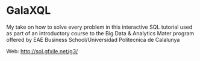 # GalaXQL
My take on how to solve every problem in this interactive SQL tutorial used as part of an introductory course to the Big Data & Analytics Mater program offered by EAE Business School/Universidad Politecnica de Calalunya

Web: http://sol.gfxile.net/g3/
